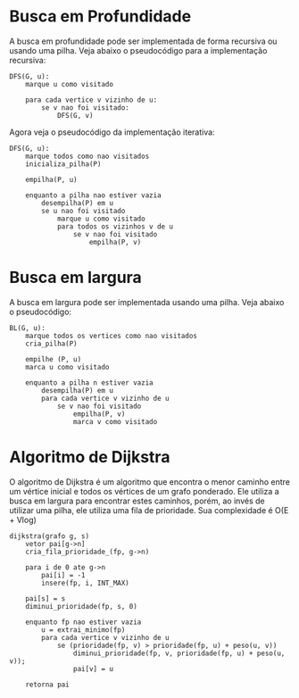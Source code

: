 # Busca em Profundidade 

A busca em profundidade pode ser implementada de forma recursiva ou usando uma pilha. Veja abaixo o pseudocódigo para a implementação recursiva:

```
DFS(G, u):
    marque u como visitado

    para cada vertice v vizinho de u:
        se v nao foi visitado:
            DFS(G, v)
```

Agora veja o pseudocódigo da implementação iterativa:

```
DFS(G, u):
    marque todos como nao visitados
    inicializa_pilha(P)

    empilha(P, u)

    enquanto a pilha nao estiver vazia
        desempilha(P) em u
        se u nao foi visitado
            marque u como visitado
            para todos os vizinhos v de u
                se v nao foi visitado
                    empilha(P, v)
```

# Busca em largura

A busca em largura pode ser implementada usando uma pilha. Veja abaixo o pseudocódigo:

```
BL(G, u):
    marque todos os vertices como nao visitados
    cria_pilha(P)

    empilhe (P, u)
    marca u como visitado

    enquanto a pilha n estiver vazia
        desempilha(P) em u
        para cada vertice v vizinho de u
            se v nao foi visitado
                empilha(P, v)
                marca v como visitado
```

# Algoritmo de Dijkstra

O algoritmo de Dijkstra é um algoritmo que encontra o menor caminho entre um vértice inicial e todos os vértices de um grafo ponderado. Ele utiliza a busca em largura para encontrar estes caminhos, porém, ao invés de utilizar uma pilha, ele utiliza uma fila de prioridade. Sua complexidade é O(E + Vlog)

```
dijkstra(grafo g, s) 
    vetor pai[g->n]
    cria_fila_prioridade_(fp, g->n)

    para i de 0 ate g->n 
        pai[i] = -1
        insere(fp, i, INT_MAX)

    pai[s] = s
    diminui_prioridade(fp, s, 0)

    enquanto fp nao estiver vazia
        u = extrai_minimo(fp)
        para cada vertice v vizinho de u
            se (prioridade(fp, v) > prioridade(fp, u) + peso(u, v))
                diminui_prioridade(fp, v, prioridade(fp, u) + peso(u, v));
                pai[v] = u
    
    retorna pai
```
